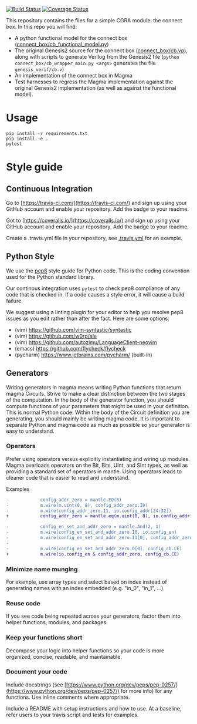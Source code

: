 [![Build Status](https://travis-ci.com/rsetaluri/magma_connect_box.svg?branch=master)](https://travis-ci.com/rsetaluri/magma_connect_box)
[![Coverage Status](https://coveralls.io/repos/github/rsetaluri/magma_connect_box/badge.svg?branch=master)](https://coveralls.io/github/rsetaluri/magma_connect_box?branch=master)

This repository contains the files for a simple CGRA module: the connect box. In this repo you will find:
* A python functional model for the connect box ([connect_box/cb_functional_model.py](./connect_box/cb_functional_model.py))
* The original Genesis2 source for the connect box ([connect_box/cb.vp](./connect_box/cb.vp)), along with scripts to generate Verilog from the Genesis2 file (`python connect_box/cb_wrapper_main.py <args>` generates the file `genesis_verif/cb.v`)
* An implementation of the connect box in Magma
* Test harnesses to regress the Magma implementation against the original Genesis2 implementation (as well as against the functional model).

# Usage
```
pip install -r requirements.txt
pip install -e .
pytest
```

# Style guide

## Continuous Integration

Go to [https://travis-ci.com/](https://travis-ci.com/) and sign up using your
GitHub account and enable your repository.  Add the badge to your readme.

Got to [https://coveralls.io/](https://coveralls.io/) and sign up using your
GitHub account and enable your repository.  Add the badge to your readme.

Create a .travis.yml file in your repository, see [.travis.yml](./.travis.yml)
for an example.  

## Python Style
We use the [pep8](https://www.python.org/dev/peps/pep-0008/?) style guide for
Python code.  This is the coding convention used for the Python standard
library.  

Our continous integration uses `pytest` to check pep8 compliance of any code
that is checked in. If a code causes a style error, it will cause a build
failure.

We suggest using a linting plugin for your editor to help you resolve pep8
issues as you edit rather than after the fact. Here are some options:
* (vim) https://github.com/vim-syntastic/syntastic
* (vim) https://github.com/w0rp/ale
* (vim) https://github.com/autozimu/LanguageClient-neovim
* (emacs) https://github.com/flycheck/flycheck
* (pycharm) https://www.jetbrains.com/pycharm/ (built-in)

## Generators
Writing generators in magma means writing Python functions that return magma
Circuits.  Strive to make a clear distinction between the two stages of the
computation. In the body of the generator function, you should compute
functions of your parameters that might be used in your definition. This is
normal Python code.  Within the body of the Circuit definition you are
generating, you should mainly be writing magma code. It is important to
separate Python and magma code as much as possible so your generator is easy to
understand.

### Operators
Prefer using operators versus explicitly instantiating and wiring up modules.
Magma overloads operators on the Bit, Bits, UInt, and SInt types, as well as
providing a standard set of operators in mantle. Using operators leads to cleaner
code that is easier to read and understand. 

Examples
```diff
-            config_addr_zero = mantle.EQ(8)
-            m.wire(m.uint(0, 8), config_addr_zero.I0)
-            m.wire(config_addr_zero.I1, io.config_addr[24:32])
+            config_addr_zero = mantle.eq(m.uint(0, 8), io.config_addr[24:32])
```

```diff
-            config_en_set_and_addr_zero = mantle.And(2, 1)
-            m.wire(config_en_set_and_addr_zero.I0, io.config_en)
-            m.wire(config_en_set_and_addr_zero.I1[0], config_addr_zero.O)
-
-            m.wire(config_en_set_and_addr_zero.O[0], config_cb.CE)
+            m.wire(io.config_en & config_addr_zero, config_cb.CE)
```

### Minimize name munging
For example, use array types and select based on index instead of generating
names with an index embedded (e.g. "in_0", "in_1", ...)

### Reuse code
If you see code being repeated across your generators, factor them into helper
functions, modules, and packages.

### Keep your functions short
Decompose your logic into helper functions so your code is more organized,
concise, readable, and maintainable.

### Document your code
Include docstrings (see
[https://www.python.org/dev/peps/pep-0257/](https://www.python.org/dev/peps/pep-0257/)
for more info) for any functions. Use inline comments where appropriate.

Include a README with setup instructions and how to use. At a baseline, refer
users to your travis script and tests for examples.
